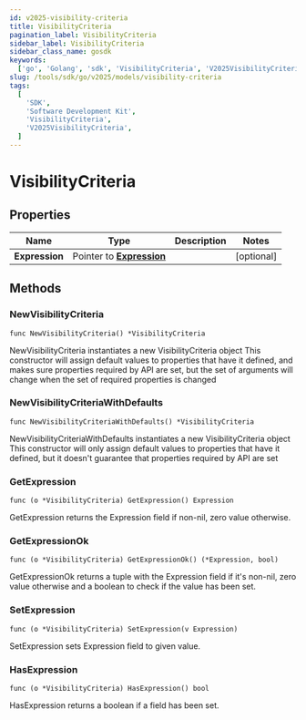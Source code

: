 ```yaml
---
id: v2025-visibility-criteria
title: VisibilityCriteria
pagination_label: VisibilityCriteria
sidebar_label: VisibilityCriteria
sidebar_class_name: gosdk
keywords:
  ['go', 'Golang', 'sdk', 'VisibilityCriteria', 'V2025VisibilityCriteria']
slug: /tools/sdk/go/v2025/models/visibility-criteria
tags:
  [
    'SDK',
    'Software Development Kit',
    'VisibilityCriteria',
    'V2025VisibilityCriteria',
  ]
---
```


# VisibilityCriteria

## Properties

| Name | Type | Description | Notes |
| --- | --- | --- | --- |
| **Expression** | Pointer to [**Expression**](expression) |  | [optional] |

## Methods

### NewVisibilityCriteria

`func NewVisibilityCriteria() *VisibilityCriteria`

NewVisibilityCriteria instantiates a new VisibilityCriteria object This constructor will assign default values to properties that have it defined, and makes sure properties required by API are set, but the set of arguments will change when the set of required properties is changed

### NewVisibilityCriteriaWithDefaults

`func NewVisibilityCriteriaWithDefaults() *VisibilityCriteria`

NewVisibilityCriteriaWithDefaults instantiates a new VisibilityCriteria object This constructor will only assign default values to properties that have it defined, but it doesn't guarantee that properties required by API are set

### GetExpression

`func (o *VisibilityCriteria) GetExpression() Expression`

GetExpression returns the Expression field if non-nil, zero value otherwise.

### GetExpressionOk

`func (o *VisibilityCriteria) GetExpressionOk() (*Expression, bool)`

GetExpressionOk returns a tuple with the Expression field if it's non-nil, zero value otherwise and a boolean to check if the value has been set.

### SetExpression

`func (o *VisibilityCriteria) SetExpression(v Expression)`

SetExpression sets Expression field to given value.

### HasExpression

`func (o *VisibilityCriteria) HasExpression() bool`

HasExpression returns a boolean if a field has been set.
